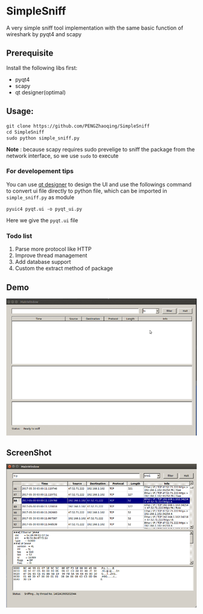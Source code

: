 # SimpleSniff
A very simple sniff tool implementation with the same basic function of wireshark by pyqt4 and scapy

## Prerequisite

Install the following libs first:

* pyqt4
* scapy
* qt designer(optimal)

## Usage:

```
git clone https://github.com/PENGZhaoqing/SimpleSniff
cd SimpleSniff
sudo python simple_sniff.py
```

**Note** : because scapy requires sudo prevelige to sniff the package from the network interface, so we use `sudo` to execute

### For developement tips

You can use [qt designer](http://doc.qt.io/qt-4.8/designer-manual.html) to design the UI and use the followings command to convert ui file directly to python file, which can be imported in `simple_sniff.py`  as module

```
pyuic4 pyqt.ui -o pyqt_ui.py
```

Here we give the `pyqt.ui` file

### Todo list

1. Parse more protocol like HTTP
2. Improve thread management
3. Add database support
4. Custom the extract method of package

## Demo

![demo](demo.gif)

## ScreenShot

<img src="screenshoot.png">
